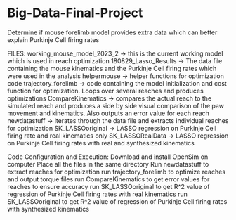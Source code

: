 # Big-Data-Final-Project
Determine if mouse forelimb model provides extra data which can better explain Purkinje Cell firing rates


FILES:
working_mouse_model_2023_2 -> this is the current working model which is used in reach optimization
180829_Lasso_Results -> The data file containing the mouse kinematics and the Purkinje Cell firing rates which were used in the analysis
helpermouse -> helper functions for optimization code
trajectory_forelimb -> code containing the model initialization and cost function for optimization. Loops over several reaches and produces optimizations
CompareKinematics -> compares the actual reach to the simulated reach and produces a side by side visual comparison of the paw movement and kinematics. Also outputs an error value for each reach 
newdatastuff -> iterates through the data file and extracts individual reaches for optimization
SK_LASSOoriginal -> LASSO regression on Purkinje Cell firing rate and real kinematics only
SK_LASSORealData -> LASSO regression on Purkinje Cell firing rates with real and synthesized kinematics

Code Configuration and Execution:
Download and install OpenSim on computer
Place all the files in the same directory
Run newdatastuff to extract reaches for optimization
run trajectory_forelimb to optimize reaches and output torque files
run CompareKinematics to get error values for reaches to ensure accuracy
run SK_LASSOoriginal to get R^2 value of regression of Purkinje Cell firing rates with real kinematics
run SK_LASSOoriginal to get R^2 value of regression of Purkinje Cell firing rates with synthesized kinematics

